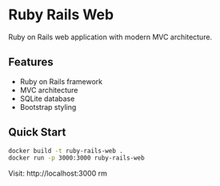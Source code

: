 # Ruby Rails Web

Ruby on Rails web application with modern MVC architecture.

## Features
- Ruby on Rails framework
- MVC architecture
- SQLite database
- Bootstrap styling

## Quick Start
```bash
docker build -t ruby-rails-web .
docker run -p 3000:3000 ruby-rails-web
```

Visit: http://localhost:3000
 rm 